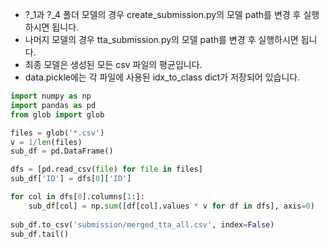 - ?_1과 ?_4 폴더 모델의 경우 create_submission.py의 모델 path를 변경 후 실행하시면 됩니다.
- 나머지 모델의 경우 tta_submission.py의 모델 path를 변경 후 실행하시면 됩니다.
- 최종 모델은 생성된 모든 csv 파일의 평균입니다.
- data.pickle에는 각 파일에 사용된 idx_to_class dict가 저장되어 있습니다.

```python
import numpy as np
import pandas as pd
from glob import glob

files = glob('*.csv')
v = 1/len(files)
sub_df = pd.DataFrame()

dfs = [pd.read_csv(file) for file in files]
sub_df['ID'] = dfs[0]['ID']

for col in dfs[0].columns[1:]:
    sub_df[col] = np.sum([df[col].values * v for df in dfs], axis=0)
    
sub_df.to_csv('submission/merged_tta_all.csv', index=False)
sub_df.tail()
```
